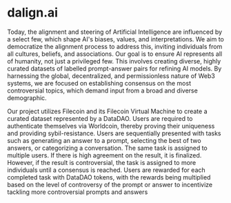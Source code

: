 # dalign.ai

Today, the alignment and steering of Artificial Intelligence are influenced by a select few, which shape AI's biases, values, and interpretations. We aim to democratize the alignment process to address this, inviting individuals from all cultures, beliefs, and associations. Our goal is to ensure AI represents all of humanity, not just a privileged few. This involves creating diverse, highly curated datasets of labelled prompt-answer pairs for refining AI models. By harnessing the global, decentralized, and permissionless nature of Web3 systems, we are focused on establishing consensus on the most controversial topics, which demand input from a broad and diverse demographic.

Our project utilizes Filecoin and its Filecoin Virtual Machine to create a curated dataset represented by a DataDAO. Users are required to authenticate themselves via Worldcoin, thereby proving their uniqueness and providing sybil-resistance. Users are sequentially presented with tasks such as generating an answer to a prompt, selecting the best of two answers, or categorizing a conversation. The same task is assigned to multiple users. If there is high agreement on the result, it is finalized. However, if the result is controversial, the task is assigned to more individuals until a consensus is reached. Users are rewarded for each completed task with DataDAO tokens, with the rewards being multiplied based on the level of controversy of the prompt or answer to incentivize tackling more controversial prompts and answers